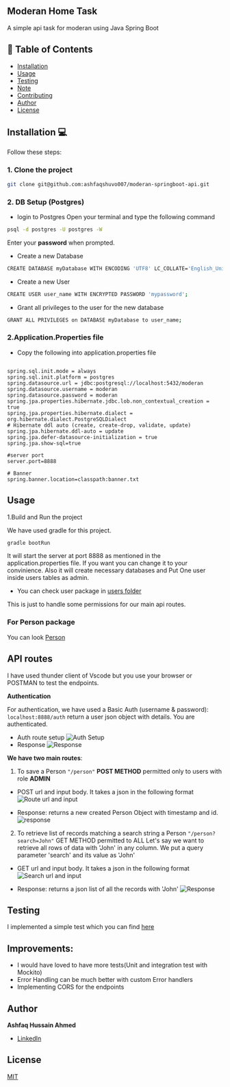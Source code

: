 ## Moderan Home Task

A simple api task for moderan using Java Spring Boot


## :triangular_flag_on_post: Table of Contents

- [Installation](#installation)
- [Usage](#usage)
- [Testing](#testing)
- [Note](#note)
- [Contributing](#contributing)
- [Author](#author)
- [License](#license)

## Installation :computer:
Follow these steps:

### 1. Clone the project 

```bash
git clone git@github.com:ashfaqshuvo007/moderan-springboot-api.git
```
### 2. DB Setup (Postgres) 
- login to Postgres
Open your terminal and type the following command
```bash
psql -d postgres -U postgres -W
```
Enter your **password** when prompted.
- Create a new Database
```bash
CREATE DATABASE myDatabase WITH ENCODING 'UTF8' LC_COLLATE='English_United Kingdom' LC_CTYPE='English_United Kingdom';
```
- Create a new User
```bash
CREATE USER user_name WITH ENCRYPTED PASSWORD 'mypassword';
```
- Grant all privileges to the user for the new database
```bash
GRANT ALL PRIVILEGES on DATABASE myDatabase to user_name;
```
### 2.Application.Properties file 

- Copy the following into application.properties file
```

spring.sql.init.mode = always
spring.sql.init.platform = postgres
spring.datasource.url = jdbc:postgresql://localhost:5432/moderan
spring.datasource.username = moderan
spring.datasource.password = moderan
spring.jpa.properties.hibernate.jdbc.lob.non_contextual_creation = true
spring.jpa.properties.hibernate.dialect = org.hibernate.dialect.PostgreSQLDialect
# Hibernate ddl auto (create, create-drop, validate, update)
spring.jpa.hibernate.ddl-auto = update
spring.jpa.defer-datasource-initialization = true
spring.jpa.show-sql=true

#server port
server.port=8888

# Banner
spring.banner.location=classpath:banner.txt
```
## Usage

1.Build and Run the project

 We have used gradle for this project.

```bash
gradle bootRun
```
It will start the server at port 8888 as mentioned in the application.properties file. If you want you can change it to your convinience. Also it will create necessary databases and Put One user inside users tables as admin.

- You can check user package in [users folder](src/main/java/com/moderan/hometask/users)

This is just to handle some permissions for our main api routes.

### For Person package

You can look [Person](src/main/java/com/moderan/hometask/person/)


## API routes 
I have used thunder client of Vscode but you use your browser or POSTMAN to test the endpoints.


**Authentication**

For authentication, we have used a Basic Auth (username & password): ```localhost:8888/auth``` return a user json object with details. You are authenticated.

- Auth route setup
![Auth Setup](/DemoImages/authRoute.PNG)
- Response
![Response](DemoImages/authResponse.PNG) 


**We have two main routes**:

1. To save a Person ```"/person"``` **POST METHOD** permitted only to users with role **ADMIN**

- POST url and input body. It takes a json in the following format
![Route url and input](DemoImages/postRoute.PNG)

- Response: returns a new created Person Object with timestamp and id.
![response](DemoImages/postResponse.PNG)


2. To retrieve list of records matching a search string a Person ```"/person?search=John"``` GET METHOD permitted to ALL
Let's say we want to retrieve all rows of data with 'John' in any column. We put a query parameter 'search' and its value as 'John'

- GET url and input body. It takes a json in the following format
![Search url and input](DemoImages/searchRoute.PNG)

- Response: returns a json list of all the records with 'John' 
![Response](DemoImages/searchResponse.PNG)

## Testing 

I implemented a simple test which you can find [here](src/test/java/com/moderan/hometask/HometaskApplicationTests.java)

## Improvements:
- I would have loved to have more tests(Unit and integration test with Mockito)
- Error Handling can be much better with custom Error handlers 
- Implementing CORS for the endpoints

## Author

**Ashfaq Hussain Ahmed**
- [LinkedIn](https://www.linkedin.com/in/ashfaqhahmed/)

## License
[MIT](https://choosealicense.com/licenses/mit/)